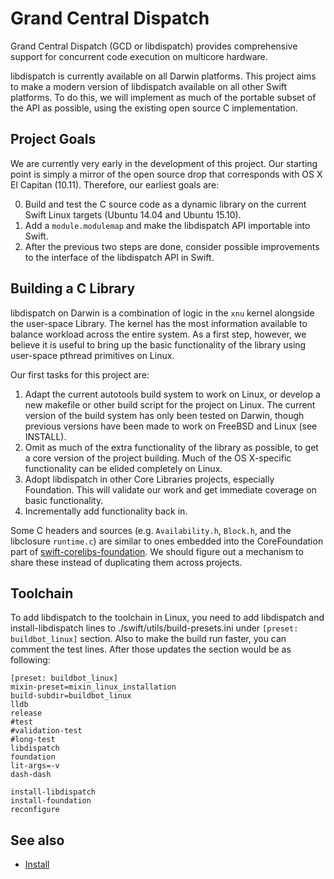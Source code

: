 # Grand Central Dispatch

Grand Central Dispatch (GCD or libdispatch) provides comprehensive support for concurrent code execution on multicore hardware.

libdispatch is currently available on all Darwin platforms. This project aims to make a modern version of libdispatch available on all other Swift platforms. To do this, we will implement as much of the portable subset of the API as possible, using the existing open source C implementation.

## Project Goals

We are currently very early in the development of this project. Our starting point is simply a mirror of the open source drop that corresponds with OS X El Capitan (10.11). Therefore, our earliest goals are:

0. Build and test the C source code as a dynamic library on the current Swift Linux targets (Ubuntu 14.04 and Ubuntu 15.10).
0. Add a `module.modulemap` and make the libdispatch API importable into Swift.
0. After the previous two steps are done, consider possible improvements to the interface of the libdispatch API in Swift.

## Building a C Library

libdispatch on Darwin is a combination of logic in the `xnu` kernel alongside the user-space Library. The kernel has the most information available to balance workload across the entire system. As a first step, however, we believe it is useful to bring up the basic functionality of the library using user-space pthread primitives on Linux.

Our first tasks for this project are:

1. Adapt the current autotools build system to work on Linux, or develop a new makefile or other build script for the project on Linux. The current version of the build system has only been tested on Darwin, though previous versions have been made to work on FreeBSD and Linux (see INSTALL).
2. Omit as much of the extra functionality of the library as possible, to get a core version of the project building. Much of the OS X-specific functionality can be elided completely on Linux.
3. Adopt libdispatch in other Core Libraries projects, especially Foundation. This will validate our work and get immediate coverage on basic functionality.
4. Incrementally add functionality back in.

Some C headers and sources (e.g. `Availability.h`, `Block.h`, and the libclosure `runtime.c`) are similar to ones embedded into the CoreFoundation part of [swift-corelibs-foundation](http://github.com/apple/swift-corelibs-foundation). We should figure out a mechanism to share these instead of duplicating them across projects.

## Toolchain
To add libdispatch to the toolchain in Linux, you need to add libdispatch and install-libdispatch lines to ./swift/utils/build-presets.ini under `[preset: buildbot_linux]` section. Also to make the build run faster, you can comment the test lines. After those updates the section would be as following:

```
[preset: buildbot_linux]
mixin-preset=mixin_linux_installation
build-subdir=buildbot_linux
lldb
release
#test
#validation-test
#long-test
libdispatch
foundation
lit-args=-v
dash-dash

install-libdispatch
install-foundation
reconfigure
```

## See also

* [Install](INSTALL)